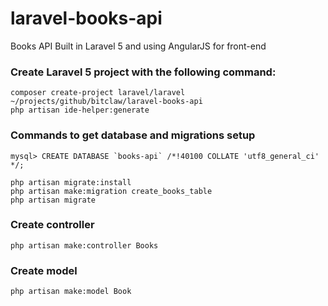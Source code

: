 # laravel-books-api

Books API Built in Laravel 5 and using AngularJS for front-end

### Create Laravel 5 project with the following command:

```shell
composer create-project laravel/laravel ~/projects/github/bitclaw/laravel-books-api
php artisan ide-helper:generate
```

### Commands to get database and migrations setup

```shell
mysql> CREATE DATABASE `books-api` /*!40100 COLLATE 'utf8_general_ci' */;

php artisan migrate:install
php artisan make:migration create_books_table
php artisan migrate
```

### Create controller

```shell
php artisan make:controller Books
```

### Create model

```shell
php artisan make:model Book
```

